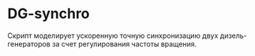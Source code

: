 # DG-synchro
Скрипт моделирует ускоренную точную синхронизацию двух дизель-генераторов за счет регулирования частоты вращения.

